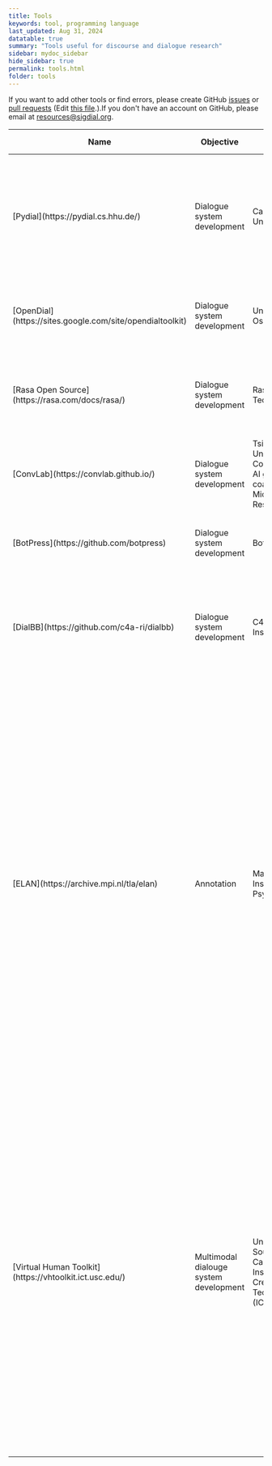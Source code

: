 ```yaml
---
title: Tools
keywords: tool, programming language
last_updated: Aug 31, 2024
datatable: true
summary: "Tools useful for discourse and dialogue research"
sidebar: mydoc_sidebar
hide_sidebar: true
permalink: tools.html
folder: tools
---
```


If you want to add other tools or find errors, please create GitHub [issues](https://github.com/sigdial/sigdial-resources/issues) or [pull requests](https://github.com/sigdial/sigdial-resources/pulls) (Edit [this file](https://github.com/sigdial/sigdial-resources/blob/gh-pages/pages/tools/tools.md).).If you don't have an account on GitHub, please email at <resources@sigdial.org>.


<div class="datatable-begin"></div>
<table>
<colgroup>
<col width="15%" />
<col width="15%" />
<col width="15%" />
<col width="15%" />
<col width="40%" />
</colgroup>
<thead>
<tr class="header">
<th>Name</th>
<th>Objective</th>
<th>Developer</th>
<th>Programming Language</th>
<th>Belief Description</th>
</tr>
</thead>
<tbody>
<tr>
<td markdown="span">[Pydial](https://pydial.cs.hhu.de/)</td>
<td markdown="span">Dialogue system development</td>
<td markdown="span">Cambridge University</td>
<td markdown="span">Python</td>
<td markdown="span">An open-source end-to-end statistical spoken dialogue system toolkit which provides implementations of statistical approaches for all dialogue system modules. </td>
</tr>
<tr>
<td markdown="span">[OpenDial](https://sites.google.com/site/opendialtoolkit)</td>
<td markdown="span">Dialogue system development</td>
<td markdown="span">University of Oslo</td>
<td markdown="span">Java</td>
<td markdown="span">A Java-based, domain-independent toolkit for developing spoken dialogue systems. </td>
</tr>
<tr>
<td markdown="span">[Rasa Open Source](https://rasa.com/docs/rasa/)</td>
<td markdown="span">Dialogue system development</td>
<td markdown="span">Rasa Technologies</td>
<td markdown="span">Python</td>
<td markdown="span">The most popular open source framework for building chat and voice-based AI assistants.</td>
</tr>
<tr>
<td markdown="span">[ConvLab](https://convlab.github.io/)</td>
<td markdown="span">Dialogue system development</td>
<td markdown="span">Tsinghua University Conversational AI group (THU-coai) and Microsoft Research (MSR)</td>
<td markdown="span">Python</td>
<td markdown="span">A flexible dialog system platform based on a unified data format for task-oriented dialog (TOD) datasets.</td>
</tr>
<tr>
<td markdown="span">[BotPress](https://github.com/botpress)</td>
<td markdown="span">Dialogue system development</td>
<td markdown="span">Botpress, Inc.</td>
<td markdown="span">TypeScript</td>
<td markdown="span">The standard developer stack to build, run, and improve conversational AI applications. </td>
</tr>
<tr>
<td markdown="span">[DialBB](https://github.com/c4a-ri/dialbb)</td>
<td markdown="span">Dialogue system development</td>
<td markdown="span">C4A Research Institute, Inc.</td>
<td markdown="span">Python</td>
<td markdown="span">A framework for building dialogue systems. It has been developed as an information technology educational material.</td>
</tr>

<tr>
<td markdown="span">[ELAN](https://archive.mpi.nl/tla/elan)</td>
<td markdown="span">Annotation</td>
<td markdown="span">Max Planck Institute for Psycholinguistics</td>
<td markdown="span">Java</td>
<td markdown="span">Enables adding an unlimited number of textual annotations to audio and/or video recordings. An annotation can be a sentence, word or gloss, a comment, translation or a description of any feature observed in the media. Annotations can be created on multiple layers, called tiers. Tiers can be hierarchically interconnected. An annotation can either be time-aligned to the media or it can refer to other existing annotations. The content of annotations consists of Unicode text and annotation documents are stored in an XML format (EAF).</td>
</tr>


<tr>
<td markdown="span">[Virtual Human Toolkit](https://vhtoolkit.ict.usc.edu/)</td>
<td markdown="span">Multimodal dialouge system development</td>
<td markdown="span">University of Southern California (USC) Institute for Creative Technologies (ICT) </td>
<td markdown="span"></td>
<td markdown="span">A collection of modules, tools, and libraries designed to aid and support researchers and developers with the creation of virtual human conversational characters.
Designed for easy mixing and matching with a research project's proprietary or 3rd-party software, the Toolkit provides a widely accepted platform on which new technologies can be built. It is our hope that, together as a research community, we can further develop and explore virtual human research and technologies.
</td>
</tr>


</tbody>
</table>
<div class="datatable-end"></div>


<!--
<div class="datatable-begin"></div>

Food    | Description                                                                                       | Category | Sample type
------- | ------------------------------------------------------------------------------------------------- | -------- | -----------
Apples  | A small, somewhat round and often red-colored, crispy fruit grown on trees.                       | Fruit    | Fuji
Bananas | A long and curved, often-yellow, sweet and soft fruit that grows in bunches in tropical climates. | Fruit    | Snow
Kiwis   | A small, hairy-skinned sweet fruit with green-colored insides and seeds.                          | Fruit    | Golden
Oranges | A spherical, orange-colored sweet fruit commonly grown in Florida and California.                 | Fruit    | Navel

<div class="datatable-end"></div>
-->

